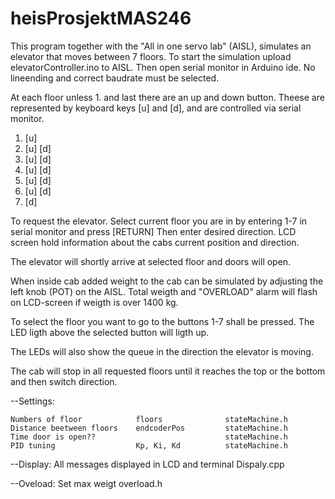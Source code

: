 # heisProsjektMAS246

This program together with the "All in one servo lab" (AISL), simulates an elevator that moves between 7 
floors. To start the simulation upload elevatorController.ino to AISL. Then open serial monitor in 
Arduino ide. No lineending and correct baudrate must be selected.

At each floor unless 1. and last there are an up and down button. Theese are represented
by keyboard keys [u] and [d], and are controlled via serial monitor.  

1. [u]
2. [u] [d]
3. [u] [d]
4. [u] [d]
5. [u] [d]
6. [u] [d]
7. [d]

To request the elevator. Select current floor you are in by entering 1-7 in serial monitor and press [RETURN]
Then enter desired direction. LCD screen hold information about the cabs current position and 
direction.

The elevator will shortly arrive at selected floor and doors will open.

When inside cab added weight to the cab can be simulated by adjusting the left knob (POT) on the AISL.
Total weigth and "OVERLOAD" alarm will flash on LCD-screen if weigth is over 1400 kg.

To select the floor you want to go to the buttons 1-7 shall be pressed. The LED ligth above the selected 
button will ligth up.

The LEDs will also show the queue in the direction the elevator is moving.

The cab will stop in all requested floors until it reaches the top or the bottom and then switch direction.


--Settings:

	Numbers of floor		    floors			    stateMachine.h
 	Distance beetween floors	endcoderPos		    stateMachine.h
 	Time door is open??					            stateMachine.h
 	PID tuning			        Kp, Ki, Kd		    stateMachine.h

--Display:
	All messages displayed in LCD and terminal 		Dispaly.cpp
	
--Oveload:
	Set max weigt						            overload.h


			
		




 			    


